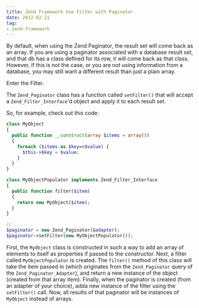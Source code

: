 ```yaml
---
title: Zend Framework Use Filter with Paginator
date: 2012-02-21
tag:
- zend-framework
---
```

By default, when using the Zend Paginator, the result set will come back as an array.  If you are using a paginator associated with a database result set, and that db has a class defined for its row, it will come back as that class.  However, if this is not the case, or you are not using information from a database, you may still want a different result than just a plain array.

<!--more-->

Enter the Filter.

The `Zend_Paginator` class has a function called `setFilter()` that will accept a `Zend_Filter_Interface`'d object and apply it to each result set.

So, for example, check out this code:

```php
class MyObject
{
  public function __construct(array $items = array())
  {
    foreach ($items as $key=>$value) {
      $this->$key = $value;
    }
  }
}

class MyObjectPopulator implements Zend_Filter_Interface
{
  public function filter($item)
  {
    return new MyObject($item);
  }
}

// ...
$paginator = new Zend_Paginator($adapter);
$paginator->setFilter(new MyObjectPopulator());
``` 

First, the `MyObject` class is constructed in such a way to add an array of elements to itself as properties if passed to the constructor.  Next, a filter called `MyObjectPopulator` is created.  The `filter()` method of this class will take the item passed in (which originates from the `Zend_Paginator` query of the `Zend_Paginator_Adapter`), and return a new instance of the object (created from that array item).  Finally, when the paginator is created (from an adapter of your choice), adda  new instance of the filter using the `setFilter()` call.  Now, all results of that paginator will be instances of `MyObject` instead of arrays.
